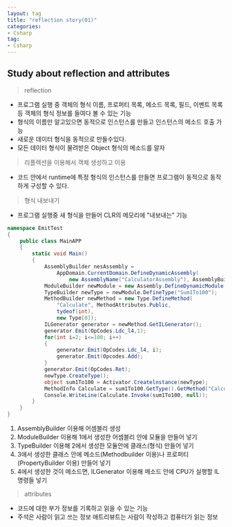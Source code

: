 ```yaml
---
layout: tag
title: "reflection story(01)"
categories:
- Csharp
tag:
- Csharp
---
```

## Study about reflection and attributes

>reflection

- 프로그램 실행 중 객체의 형식 이름, 프로퍼티 목록, 메소드 목록, 필드, 이벤트 목록 등 객체의 형식 정보를 들여다 볼 수 있는 기능
- 형식의 이름만 알고있으면 동적으로 인스턴스를 만들고 인스턴스의 메소드 호출 가능
- 새로운 데이터 형식을 동적으로 만들수있다.
- 모든 데이터 형식이 물려받은 Object 형식의 메소드를 알자

>리플렉션을 이용해서 객체 생성하고 이용

- 코드 안에서 runtime에 특정 형식의 인스턴스를 만들면 프로그램이 동적으로 동작하게 구성할 수 있다.

>형식 내보내기

- 프로그램 실행중 새 형식을 만들어 CLR의 메모리에 "내보내는" 기능

```csharp
namespace EmitTest
{
    public class MainAPP
    {
        static void Main()
        {
            AssemblyBuilder nesAssembly = 
                AppDomain.CurrentDomain.DefineDynamicAssembly(
                    new AssemblyName("CalculatorAssembly"), AssemblyBuilderAccess.Run);
            ModuleBuilder newModule = new Assembly.DefineDynamicModule("Calculator");
            TypeBuilder newType = newModule.DefineType("Sum1To100");
            MethodBuilder newMethod = new Type.DefineMethod(
                "Calculate", MethodAttributes.Public, 
                tydeof(int), 
                new Type[0]);
            ILGenerator generator = newMethod.GetILGenerator();
            generator.Emit(OpCodes.Ldc_l4,1);
            for(int i=2; i<=100; i++)
            {
                generator.Emit(OpCodes.Ldc_l4, i);
                generator.Emit(Opcodes.Add);
            }
            generator.Emit(OpCodes.Ret);
            newType.CreateType();
            object sum1To100 = Activator.Createlnstance(newType);
            MethodInfo Calculate = sum1To100.GetType().GetMethod("Calculate");
            Console.WriteLine(Calculate.Invoke(sum1To100, null));
        }
    }
}
```

1. AssemblyBuilder 이용해 어셈블리 생성
2. ModuleBuilder 이용해 1에서 생성한 어셈블리 안에 모듈을 만들어 넣기
3. TypeBuilder 이용해 2에서 생성한 모듈안에 클래스(형식) 만들어 넣기
4. 3에서 생성한 클래스 안에 메소드(Methodbuilder 이용)나 프로퍼티(PropertyBuilder 이용) 만들어 넣기
5. 4에서 생성한 것이 메소드면, ILGenerator 이용해 메소드 안에 CPU가 실행할 IL 명령들 넣기

>attributes

- 코드에 대한 부가 정보를 기록하고 읽을 수 있는 기능
- 주석은 사람이 읽고 쓰는 정보 애트리뷰트는 사람이 작성하고 컴퓨터가 읽는 정보
